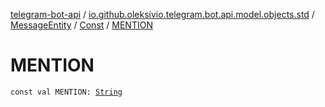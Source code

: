[telegram-bot-api](../../../index.md) / [io.github.oleksivio.telegram.bot.api.model.objects.std](../../index.md) / [MessageEntity](../index.md) / [Const](index.md) / [MENTION](./-m-e-n-t-i-o-n.md)

# MENTION

`const val MENTION: `[`String`](https://kotlinlang.org/api/latest/jvm/stdlib/kotlin/-string/index.html)